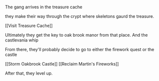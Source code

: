 The gang arrives in the treasure cache

they make their way through the crypt where skeletons gaurd the treasure.

[[Visit Treasure Cache]]

Ultimately they get the key to oak brook manor from that place. And the castlevania whip


From there, they'll probably decide to go to either the firework quest or the castle

[[Storm Oakbrook Castle]]
[[Reclaim Martin's Fireworks]]

After that, they level up.